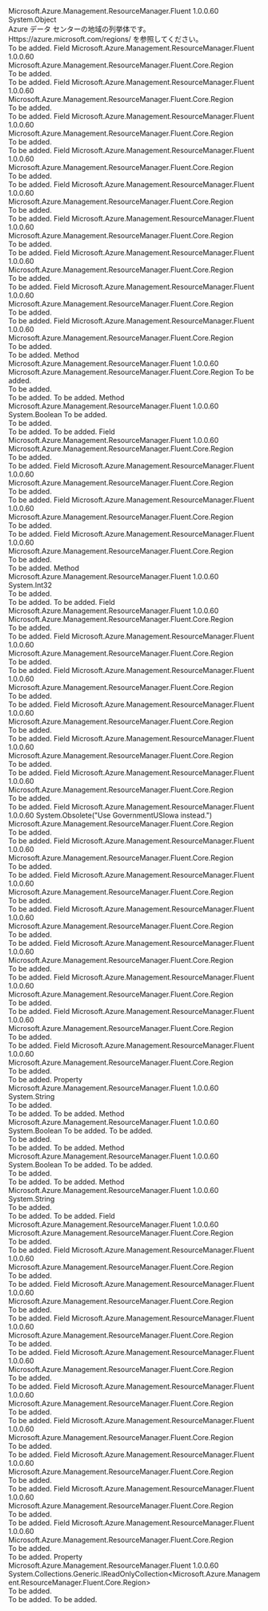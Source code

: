 <Type Name="Region" FullName="Microsoft.Azure.Management.ResourceManager.Fluent.Core.Region">
  <TypeSignature Language="C#" Value="public class Region" />
  <TypeSignature Language="ILAsm" Value=".class public auto ansi beforefieldinit Region extends System.Object" />
  <TypeSignature Language="DocId" Value="T:Microsoft.Azure.Management.ResourceManager.Fluent.Core.Region" />
  <TypeSignature Language="VB.NET" Value="Public Class Region" />
  <TypeSignature Language="F#" Value="type Region = class" />
  <AssemblyInfo>
    <AssemblyName>Microsoft.Azure.Management.ResourceManager.Fluent</AssemblyName>
    <AssemblyVersion>1.0.0.60</AssemblyVersion>
  </AssemblyInfo>
  <Base>
    <BaseTypeName>System.Object</BaseTypeName>
  </Base>
  <Interfaces />
  <Docs>
    <summary>
            Azure データ センターの地域の列挙体です。 Https://azure.microsoft.com/regions/ を参照してください。
            </summary>
    <remarks>To be added.</remarks>
  </Docs>
  <Members>
    <Member MemberName="AsiaEast">
      <MemberSignature Language="C#" Value="public static readonly Microsoft.Azure.Management.ResourceManager.Fluent.Core.Region AsiaEast;" />
      <MemberSignature Language="ILAsm" Value=".field public static initonly class Microsoft.Azure.Management.ResourceManager.Fluent.Core.Region AsiaEast" />
      <MemberSignature Language="DocId" Value="F:Microsoft.Azure.Management.ResourceManager.Fluent.Core.Region.AsiaEast" />
      <MemberSignature Language="VB.NET" Value="Public Shared ReadOnly AsiaEast As Region " />
      <MemberSignature Language="F#" Value=" staticval mutable AsiaEast : Microsoft.Azure.Management.ResourceManager.Fluent.Core.Region" Usage="Microsoft.Azure.Management.ResourceManager.Fluent.Core.Region.AsiaEast" />
      <MemberType>Field</MemberType>
      <AssemblyInfo>
        <AssemblyName>Microsoft.Azure.Management.ResourceManager.Fluent</AssemblyName>
        <AssemblyVersion>1.0.0.60</AssemblyVersion>
      </AssemblyInfo>
      <ReturnValue>
        <ReturnType>Microsoft.Azure.Management.ResourceManager.Fluent.Core.Region</ReturnType>
      </ReturnValue>
      <Docs>
        <summary>To be added.</summary>
        <remarks>To be added.</remarks>
      </Docs>
    </Member>
    <Member MemberName="AsiaSouthEast">
      <MemberSignature Language="C#" Value="public static readonly Microsoft.Azure.Management.ResourceManager.Fluent.Core.Region AsiaSouthEast;" />
      <MemberSignature Language="ILAsm" Value=".field public static initonly class Microsoft.Azure.Management.ResourceManager.Fluent.Core.Region AsiaSouthEast" />
      <MemberSignature Language="DocId" Value="F:Microsoft.Azure.Management.ResourceManager.Fluent.Core.Region.AsiaSouthEast" />
      <MemberSignature Language="VB.NET" Value="Public Shared ReadOnly AsiaSouthEast As Region " />
      <MemberSignature Language="F#" Value=" staticval mutable AsiaSouthEast : Microsoft.Azure.Management.ResourceManager.Fluent.Core.Region" Usage="Microsoft.Azure.Management.ResourceManager.Fluent.Core.Region.AsiaSouthEast" />
      <MemberType>Field</MemberType>
      <AssemblyInfo>
        <AssemblyName>Microsoft.Azure.Management.ResourceManager.Fluent</AssemblyName>
        <AssemblyVersion>1.0.0.60</AssemblyVersion>
      </AssemblyInfo>
      <ReturnValue>
        <ReturnType>Microsoft.Azure.Management.ResourceManager.Fluent.Core.Region</ReturnType>
      </ReturnValue>
      <Docs>
        <summary>To be added.</summary>
        <remarks>To be added.</remarks>
      </Docs>
    </Member>
    <Member MemberName="AustraliaEast">
      <MemberSignature Language="C#" Value="public static readonly Microsoft.Azure.Management.ResourceManager.Fluent.Core.Region AustraliaEast;" />
      <MemberSignature Language="ILAsm" Value=".field public static initonly class Microsoft.Azure.Management.ResourceManager.Fluent.Core.Region AustraliaEast" />
      <MemberSignature Language="DocId" Value="F:Microsoft.Azure.Management.ResourceManager.Fluent.Core.Region.AustraliaEast" />
      <MemberSignature Language="VB.NET" Value="Public Shared ReadOnly AustraliaEast As Region " />
      <MemberSignature Language="F#" Value=" staticval mutable AustraliaEast : Microsoft.Azure.Management.ResourceManager.Fluent.Core.Region" Usage="Microsoft.Azure.Management.ResourceManager.Fluent.Core.Region.AustraliaEast" />
      <MemberType>Field</MemberType>
      <AssemblyInfo>
        <AssemblyName>Microsoft.Azure.Management.ResourceManager.Fluent</AssemblyName>
        <AssemblyVersion>1.0.0.60</AssemblyVersion>
      </AssemblyInfo>
      <ReturnValue>
        <ReturnType>Microsoft.Azure.Management.ResourceManager.Fluent.Core.Region</ReturnType>
      </ReturnValue>
      <Docs>
        <summary>To be added.</summary>
        <remarks>To be added.</remarks>
      </Docs>
    </Member>
    <Member MemberName="AustraliaSouthEast">
      <MemberSignature Language="C#" Value="public static readonly Microsoft.Azure.Management.ResourceManager.Fluent.Core.Region AustraliaSouthEast;" />
      <MemberSignature Language="ILAsm" Value=".field public static initonly class Microsoft.Azure.Management.ResourceManager.Fluent.Core.Region AustraliaSouthEast" />
      <MemberSignature Language="DocId" Value="F:Microsoft.Azure.Management.ResourceManager.Fluent.Core.Region.AustraliaSouthEast" />
      <MemberSignature Language="VB.NET" Value="Public Shared ReadOnly AustraliaSouthEast As Region " />
      <MemberSignature Language="F#" Value=" staticval mutable AustraliaSouthEast : Microsoft.Azure.Management.ResourceManager.Fluent.Core.Region" Usage="Microsoft.Azure.Management.ResourceManager.Fluent.Core.Region.AustraliaSouthEast" />
      <MemberType>Field</MemberType>
      <AssemblyInfo>
        <AssemblyName>Microsoft.Azure.Management.ResourceManager.Fluent</AssemblyName>
        <AssemblyVersion>1.0.0.60</AssemblyVersion>
      </AssemblyInfo>
      <ReturnValue>
        <ReturnType>Microsoft.Azure.Management.ResourceManager.Fluent.Core.Region</ReturnType>
      </ReturnValue>
      <Docs>
        <summary>To be added.</summary>
        <remarks>To be added.</remarks>
      </Docs>
    </Member>
    <Member MemberName="BrazilSouth">
      <MemberSignature Language="C#" Value="public static readonly Microsoft.Azure.Management.ResourceManager.Fluent.Core.Region BrazilSouth;" />
      <MemberSignature Language="ILAsm" Value=".field public static initonly class Microsoft.Azure.Management.ResourceManager.Fluent.Core.Region BrazilSouth" />
      <MemberSignature Language="DocId" Value="F:Microsoft.Azure.Management.ResourceManager.Fluent.Core.Region.BrazilSouth" />
      <MemberSignature Language="VB.NET" Value="Public Shared ReadOnly BrazilSouth As Region " />
      <MemberSignature Language="F#" Value=" staticval mutable BrazilSouth : Microsoft.Azure.Management.ResourceManager.Fluent.Core.Region" Usage="Microsoft.Azure.Management.ResourceManager.Fluent.Core.Region.BrazilSouth" />
      <MemberType>Field</MemberType>
      <AssemblyInfo>
        <AssemblyName>Microsoft.Azure.Management.ResourceManager.Fluent</AssemblyName>
        <AssemblyVersion>1.0.0.60</AssemblyVersion>
      </AssemblyInfo>
      <ReturnValue>
        <ReturnType>Microsoft.Azure.Management.ResourceManager.Fluent.Core.Region</ReturnType>
      </ReturnValue>
      <Docs>
        <summary>To be added.</summary>
        <remarks>To be added.</remarks>
      </Docs>
    </Member>
    <Member MemberName="CanadaCentral">
      <MemberSignature Language="C#" Value="public static readonly Microsoft.Azure.Management.ResourceManager.Fluent.Core.Region CanadaCentral;" />
      <MemberSignature Language="ILAsm" Value=".field public static initonly class Microsoft.Azure.Management.ResourceManager.Fluent.Core.Region CanadaCentral" />
      <MemberSignature Language="DocId" Value="F:Microsoft.Azure.Management.ResourceManager.Fluent.Core.Region.CanadaCentral" />
      <MemberSignature Language="VB.NET" Value="Public Shared ReadOnly CanadaCentral As Region " />
      <MemberSignature Language="F#" Value=" staticval mutable CanadaCentral : Microsoft.Azure.Management.ResourceManager.Fluent.Core.Region" Usage="Microsoft.Azure.Management.ResourceManager.Fluent.Core.Region.CanadaCentral" />
      <MemberType>Field</MemberType>
      <AssemblyInfo>
        <AssemblyName>Microsoft.Azure.Management.ResourceManager.Fluent</AssemblyName>
        <AssemblyVersion>1.0.0.60</AssemblyVersion>
      </AssemblyInfo>
      <ReturnValue>
        <ReturnType>Microsoft.Azure.Management.ResourceManager.Fluent.Core.Region</ReturnType>
      </ReturnValue>
      <Docs>
        <summary>To be added.</summary>
        <remarks>To be added.</remarks>
      </Docs>
    </Member>
    <Member MemberName="CanadaEast">
      <MemberSignature Language="C#" Value="public static readonly Microsoft.Azure.Management.ResourceManager.Fluent.Core.Region CanadaEast;" />
      <MemberSignature Language="ILAsm" Value=".field public static initonly class Microsoft.Azure.Management.ResourceManager.Fluent.Core.Region CanadaEast" />
      <MemberSignature Language="DocId" Value="F:Microsoft.Azure.Management.ResourceManager.Fluent.Core.Region.CanadaEast" />
      <MemberSignature Language="VB.NET" Value="Public Shared ReadOnly CanadaEast As Region " />
      <MemberSignature Language="F#" Value=" staticval mutable CanadaEast : Microsoft.Azure.Management.ResourceManager.Fluent.Core.Region" Usage="Microsoft.Azure.Management.ResourceManager.Fluent.Core.Region.CanadaEast" />
      <MemberType>Field</MemberType>
      <AssemblyInfo>
        <AssemblyName>Microsoft.Azure.Management.ResourceManager.Fluent</AssemblyName>
        <AssemblyVersion>1.0.0.60</AssemblyVersion>
      </AssemblyInfo>
      <ReturnValue>
        <ReturnType>Microsoft.Azure.Management.ResourceManager.Fluent.Core.Region</ReturnType>
      </ReturnValue>
      <Docs>
        <summary>To be added.</summary>
        <remarks>To be added.</remarks>
      </Docs>
    </Member>
    <Member MemberName="ChinaEast">
      <MemberSignature Language="C#" Value="public static readonly Microsoft.Azure.Management.ResourceManager.Fluent.Core.Region ChinaEast;" />
      <MemberSignature Language="ILAsm" Value=".field public static initonly class Microsoft.Azure.Management.ResourceManager.Fluent.Core.Region ChinaEast" />
      <MemberSignature Language="DocId" Value="F:Microsoft.Azure.Management.ResourceManager.Fluent.Core.Region.ChinaEast" />
      <MemberSignature Language="VB.NET" Value="Public Shared ReadOnly ChinaEast As Region " />
      <MemberSignature Language="F#" Value=" staticval mutable ChinaEast : Microsoft.Azure.Management.ResourceManager.Fluent.Core.Region" Usage="Microsoft.Azure.Management.ResourceManager.Fluent.Core.Region.ChinaEast" />
      <MemberType>Field</MemberType>
      <AssemblyInfo>
        <AssemblyName>Microsoft.Azure.Management.ResourceManager.Fluent</AssemblyName>
        <AssemblyVersion>1.0.0.60</AssemblyVersion>
      </AssemblyInfo>
      <ReturnValue>
        <ReturnType>Microsoft.Azure.Management.ResourceManager.Fluent.Core.Region</ReturnType>
      </ReturnValue>
      <Docs>
        <summary>To be added.</summary>
        <remarks>To be added.</remarks>
      </Docs>
    </Member>
    <Member MemberName="ChinaNorth">
      <MemberSignature Language="C#" Value="public static readonly Microsoft.Azure.Management.ResourceManager.Fluent.Core.Region ChinaNorth;" />
      <MemberSignature Language="ILAsm" Value=".field public static initonly class Microsoft.Azure.Management.ResourceManager.Fluent.Core.Region ChinaNorth" />
      <MemberSignature Language="DocId" Value="F:Microsoft.Azure.Management.ResourceManager.Fluent.Core.Region.ChinaNorth" />
      <MemberSignature Language="VB.NET" Value="Public Shared ReadOnly ChinaNorth As Region " />
      <MemberSignature Language="F#" Value=" staticval mutable ChinaNorth : Microsoft.Azure.Management.ResourceManager.Fluent.Core.Region" Usage="Microsoft.Azure.Management.ResourceManager.Fluent.Core.Region.ChinaNorth" />
      <MemberType>Field</MemberType>
      <AssemblyInfo>
        <AssemblyName>Microsoft.Azure.Management.ResourceManager.Fluent</AssemblyName>
        <AssemblyVersion>1.0.0.60</AssemblyVersion>
      </AssemblyInfo>
      <ReturnValue>
        <ReturnType>Microsoft.Azure.Management.ResourceManager.Fluent.Core.Region</ReturnType>
      </ReturnValue>
      <Docs>
        <summary>To be added.</summary>
        <remarks>To be added.</remarks>
      </Docs>
    </Member>
    <Member MemberName="Create">
      <MemberSignature Language="C#" Value="public static Microsoft.Azure.Management.ResourceManager.Fluent.Core.Region Create (string name);" />
      <MemberSignature Language="ILAsm" Value=".method public static hidebysig class Microsoft.Azure.Management.ResourceManager.Fluent.Core.Region Create(string name) cil managed" />
      <MemberSignature Language="DocId" Value="M:Microsoft.Azure.Management.ResourceManager.Fluent.Core.Region.Create(System.String)" />
      <MemberSignature Language="VB.NET" Value="Public Shared Function Create (name As String) As Region" />
      <MemberSignature Language="F#" Value="static member Create : string -&gt; Microsoft.Azure.Management.ResourceManager.Fluent.Core.Region" Usage="Microsoft.Azure.Management.ResourceManager.Fluent.Core.Region.Create name" />
      <MemberType>Method</MemberType>
      <AssemblyInfo>
        <AssemblyName>Microsoft.Azure.Management.ResourceManager.Fluent</AssemblyName>
        <AssemblyVersion>1.0.0.60</AssemblyVersion>
      </AssemblyInfo>
      <ReturnValue>
        <ReturnType>Microsoft.Azure.Management.ResourceManager.Fluent.Core.Region</ReturnType>
      </ReturnValue>
      <Parameters>
        <Parameter Name="name" Type="System.String" />
      </Parameters>
      <Docs>
        <param name="name">To be added.</param>
        <summary>To be added.</summary>
        <returns>To be added.</returns>
        <remarks>To be added.</remarks>
      </Docs>
    </Member>
    <Member MemberName="Equals">
      <MemberSignature Language="C#" Value="public override bool Equals (object obj);" />
      <MemberSignature Language="ILAsm" Value=".method public hidebysig virtual instance bool Equals(object obj) cil managed" />
      <MemberSignature Language="DocId" Value="M:Microsoft.Azure.Management.ResourceManager.Fluent.Core.Region.Equals(System.Object)" />
      <MemberSignature Language="VB.NET" Value="Public Overrides Function Equals (obj As Object) As Boolean" />
      <MemberSignature Language="F#" Value="override this.Equals : obj -&gt; bool" Usage="region.Equals obj" />
      <MemberType>Method</MemberType>
      <AssemblyInfo>
        <AssemblyName>Microsoft.Azure.Management.ResourceManager.Fluent</AssemblyName>
        <AssemblyVersion>1.0.0.60</AssemblyVersion>
      </AssemblyInfo>
      <ReturnValue>
        <ReturnType>System.Boolean</ReturnType>
      </ReturnValue>
      <Parameters>
        <Parameter Name="obj" Type="System.Object" />
      </Parameters>
      <Docs>
        <param name="obj">To be added.</param>
        <summary>To be added.</summary>
        <returns>To be added.</returns>
        <remarks>To be added.</remarks>
      </Docs>
    </Member>
    <Member MemberName="EuropeNorth">
      <MemberSignature Language="C#" Value="public static readonly Microsoft.Azure.Management.ResourceManager.Fluent.Core.Region EuropeNorth;" />
      <MemberSignature Language="ILAsm" Value=".field public static initonly class Microsoft.Azure.Management.ResourceManager.Fluent.Core.Region EuropeNorth" />
      <MemberSignature Language="DocId" Value="F:Microsoft.Azure.Management.ResourceManager.Fluent.Core.Region.EuropeNorth" />
      <MemberSignature Language="VB.NET" Value="Public Shared ReadOnly EuropeNorth As Region " />
      <MemberSignature Language="F#" Value=" staticval mutable EuropeNorth : Microsoft.Azure.Management.ResourceManager.Fluent.Core.Region" Usage="Microsoft.Azure.Management.ResourceManager.Fluent.Core.Region.EuropeNorth" />
      <MemberType>Field</MemberType>
      <AssemblyInfo>
        <AssemblyName>Microsoft.Azure.Management.ResourceManager.Fluent</AssemblyName>
        <AssemblyVersion>1.0.0.60</AssemblyVersion>
      </AssemblyInfo>
      <ReturnValue>
        <ReturnType>Microsoft.Azure.Management.ResourceManager.Fluent.Core.Region</ReturnType>
      </ReturnValue>
      <Docs>
        <summary>To be added.</summary>
        <remarks>To be added.</remarks>
      </Docs>
    </Member>
    <Member MemberName="EuropeWest">
      <MemberSignature Language="C#" Value="public static readonly Microsoft.Azure.Management.ResourceManager.Fluent.Core.Region EuropeWest;" />
      <MemberSignature Language="ILAsm" Value=".field public static initonly class Microsoft.Azure.Management.ResourceManager.Fluent.Core.Region EuropeWest" />
      <MemberSignature Language="DocId" Value="F:Microsoft.Azure.Management.ResourceManager.Fluent.Core.Region.EuropeWest" />
      <MemberSignature Language="VB.NET" Value="Public Shared ReadOnly EuropeWest As Region " />
      <MemberSignature Language="F#" Value=" staticval mutable EuropeWest : Microsoft.Azure.Management.ResourceManager.Fluent.Core.Region" Usage="Microsoft.Azure.Management.ResourceManager.Fluent.Core.Region.EuropeWest" />
      <MemberType>Field</MemberType>
      <AssemblyInfo>
        <AssemblyName>Microsoft.Azure.Management.ResourceManager.Fluent</AssemblyName>
        <AssemblyVersion>1.0.0.60</AssemblyVersion>
      </AssemblyInfo>
      <ReturnValue>
        <ReturnType>Microsoft.Azure.Management.ResourceManager.Fluent.Core.Region</ReturnType>
      </ReturnValue>
      <Docs>
        <summary>To be added.</summary>
        <remarks>To be added.</remarks>
      </Docs>
    </Member>
    <Member MemberName="GermanyCentral">
      <MemberSignature Language="C#" Value="public static readonly Microsoft.Azure.Management.ResourceManager.Fluent.Core.Region GermanyCentral;" />
      <MemberSignature Language="ILAsm" Value=".field public static initonly class Microsoft.Azure.Management.ResourceManager.Fluent.Core.Region GermanyCentral" />
      <MemberSignature Language="DocId" Value="F:Microsoft.Azure.Management.ResourceManager.Fluent.Core.Region.GermanyCentral" />
      <MemberSignature Language="VB.NET" Value="Public Shared ReadOnly GermanyCentral As Region " />
      <MemberSignature Language="F#" Value=" staticval mutable GermanyCentral : Microsoft.Azure.Management.ResourceManager.Fluent.Core.Region" Usage="Microsoft.Azure.Management.ResourceManager.Fluent.Core.Region.GermanyCentral" />
      <MemberType>Field</MemberType>
      <AssemblyInfo>
        <AssemblyName>Microsoft.Azure.Management.ResourceManager.Fluent</AssemblyName>
        <AssemblyVersion>1.0.0.60</AssemblyVersion>
      </AssemblyInfo>
      <ReturnValue>
        <ReturnType>Microsoft.Azure.Management.ResourceManager.Fluent.Core.Region</ReturnType>
      </ReturnValue>
      <Docs>
        <summary>To be added.</summary>
        <remarks>To be added.</remarks>
      </Docs>
    </Member>
    <Member MemberName="GermanyNorthEast">
      <MemberSignature Language="C#" Value="public static readonly Microsoft.Azure.Management.ResourceManager.Fluent.Core.Region GermanyNorthEast;" />
      <MemberSignature Language="ILAsm" Value=".field public static initonly class Microsoft.Azure.Management.ResourceManager.Fluent.Core.Region GermanyNorthEast" />
      <MemberSignature Language="DocId" Value="F:Microsoft.Azure.Management.ResourceManager.Fluent.Core.Region.GermanyNorthEast" />
      <MemberSignature Language="VB.NET" Value="Public Shared ReadOnly GermanyNorthEast As Region " />
      <MemberSignature Language="F#" Value=" staticval mutable GermanyNorthEast : Microsoft.Azure.Management.ResourceManager.Fluent.Core.Region" Usage="Microsoft.Azure.Management.ResourceManager.Fluent.Core.Region.GermanyNorthEast" />
      <MemberType>Field</MemberType>
      <AssemblyInfo>
        <AssemblyName>Microsoft.Azure.Management.ResourceManager.Fluent</AssemblyName>
        <AssemblyVersion>1.0.0.60</AssemblyVersion>
      </AssemblyInfo>
      <ReturnValue>
        <ReturnType>Microsoft.Azure.Management.ResourceManager.Fluent.Core.Region</ReturnType>
      </ReturnValue>
      <Docs>
        <summary>To be added.</summary>
        <remarks>To be added.</remarks>
      </Docs>
    </Member>
    <Member MemberName="GetHashCode">
      <MemberSignature Language="C#" Value="public override int GetHashCode ();" />
      <MemberSignature Language="ILAsm" Value=".method public hidebysig virtual instance int32 GetHashCode() cil managed" />
      <MemberSignature Language="DocId" Value="M:Microsoft.Azure.Management.ResourceManager.Fluent.Core.Region.GetHashCode" />
      <MemberSignature Language="VB.NET" Value="Public Overrides Function GetHashCode () As Integer" />
      <MemberSignature Language="F#" Value="override this.GetHashCode : unit -&gt; int" Usage="region.GetHashCode " />
      <MemberType>Method</MemberType>
      <AssemblyInfo>
        <AssemblyName>Microsoft.Azure.Management.ResourceManager.Fluent</AssemblyName>
        <AssemblyVersion>1.0.0.60</AssemblyVersion>
      </AssemblyInfo>
      <ReturnValue>
        <ReturnType>System.Int32</ReturnType>
      </ReturnValue>
      <Parameters />
      <Docs>
        <summary>To be added.</summary>
        <returns>To be added.</returns>
        <remarks>To be added.</remarks>
      </Docs>
    </Member>
    <Member MemberName="GovernmentUSArizona">
      <MemberSignature Language="C#" Value="public static readonly Microsoft.Azure.Management.ResourceManager.Fluent.Core.Region GovernmentUSArizona;" />
      <MemberSignature Language="ILAsm" Value=".field public static initonly class Microsoft.Azure.Management.ResourceManager.Fluent.Core.Region GovernmentUSArizona" />
      <MemberSignature Language="DocId" Value="F:Microsoft.Azure.Management.ResourceManager.Fluent.Core.Region.GovernmentUSArizona" />
      <MemberSignature Language="VB.NET" Value="Public Shared ReadOnly GovernmentUSArizona As Region " />
      <MemberSignature Language="F#" Value=" staticval mutable GovernmentUSArizona : Microsoft.Azure.Management.ResourceManager.Fluent.Core.Region" Usage="Microsoft.Azure.Management.ResourceManager.Fluent.Core.Region.GovernmentUSArizona" />
      <MemberType>Field</MemberType>
      <AssemblyInfo>
        <AssemblyName>Microsoft.Azure.Management.ResourceManager.Fluent</AssemblyName>
        <AssemblyVersion>1.0.0.60</AssemblyVersion>
      </AssemblyInfo>
      <ReturnValue>
        <ReturnType>Microsoft.Azure.Management.ResourceManager.Fluent.Core.Region</ReturnType>
      </ReturnValue>
      <Docs>
        <summary>To be added.</summary>
        <remarks>To be added.</remarks>
      </Docs>
    </Member>
    <Member MemberName="GovernmentUSDodCentral">
      <MemberSignature Language="C#" Value="public static readonly Microsoft.Azure.Management.ResourceManager.Fluent.Core.Region GovernmentUSDodCentral;" />
      <MemberSignature Language="ILAsm" Value=".field public static initonly class Microsoft.Azure.Management.ResourceManager.Fluent.Core.Region GovernmentUSDodCentral" />
      <MemberSignature Language="DocId" Value="F:Microsoft.Azure.Management.ResourceManager.Fluent.Core.Region.GovernmentUSDodCentral" />
      <MemberSignature Language="VB.NET" Value="Public Shared ReadOnly GovernmentUSDodCentral As Region " />
      <MemberSignature Language="F#" Value=" staticval mutable GovernmentUSDodCentral : Microsoft.Azure.Management.ResourceManager.Fluent.Core.Region" Usage="Microsoft.Azure.Management.ResourceManager.Fluent.Core.Region.GovernmentUSDodCentral" />
      <MemberType>Field</MemberType>
      <AssemblyInfo>
        <AssemblyName>Microsoft.Azure.Management.ResourceManager.Fluent</AssemblyName>
        <AssemblyVersion>1.0.0.60</AssemblyVersion>
      </AssemblyInfo>
      <ReturnValue>
        <ReturnType>Microsoft.Azure.Management.ResourceManager.Fluent.Core.Region</ReturnType>
      </ReturnValue>
      <Docs>
        <summary>To be added.</summary>
        <remarks>To be added.</remarks>
      </Docs>
    </Member>
    <Member MemberName="GovernmentUSDodEast">
      <MemberSignature Language="C#" Value="public static readonly Microsoft.Azure.Management.ResourceManager.Fluent.Core.Region GovernmentUSDodEast;" />
      <MemberSignature Language="ILAsm" Value=".field public static initonly class Microsoft.Azure.Management.ResourceManager.Fluent.Core.Region GovernmentUSDodEast" />
      <MemberSignature Language="DocId" Value="F:Microsoft.Azure.Management.ResourceManager.Fluent.Core.Region.GovernmentUSDodEast" />
      <MemberSignature Language="VB.NET" Value="Public Shared ReadOnly GovernmentUSDodEast As Region " />
      <MemberSignature Language="F#" Value=" staticval mutable GovernmentUSDodEast : Microsoft.Azure.Management.ResourceManager.Fluent.Core.Region" Usage="Microsoft.Azure.Management.ResourceManager.Fluent.Core.Region.GovernmentUSDodEast" />
      <MemberType>Field</MemberType>
      <AssemblyInfo>
        <AssemblyName>Microsoft.Azure.Management.ResourceManager.Fluent</AssemblyName>
        <AssemblyVersion>1.0.0.60</AssemblyVersion>
      </AssemblyInfo>
      <ReturnValue>
        <ReturnType>Microsoft.Azure.Management.ResourceManager.Fluent.Core.Region</ReturnType>
      </ReturnValue>
      <Docs>
        <summary>To be added.</summary>
        <remarks>To be added.</remarks>
      </Docs>
    </Member>
    <Member MemberName="GovernmentUSIowa">
      <MemberSignature Language="C#" Value="public static readonly Microsoft.Azure.Management.ResourceManager.Fluent.Core.Region GovernmentUSIowa;" />
      <MemberSignature Language="ILAsm" Value=".field public static initonly class Microsoft.Azure.Management.ResourceManager.Fluent.Core.Region GovernmentUSIowa" />
      <MemberSignature Language="DocId" Value="F:Microsoft.Azure.Management.ResourceManager.Fluent.Core.Region.GovernmentUSIowa" />
      <MemberSignature Language="VB.NET" Value="Public Shared ReadOnly GovernmentUSIowa As Region " />
      <MemberSignature Language="F#" Value=" staticval mutable GovernmentUSIowa : Microsoft.Azure.Management.ResourceManager.Fluent.Core.Region" Usage="Microsoft.Azure.Management.ResourceManager.Fluent.Core.Region.GovernmentUSIowa" />
      <MemberType>Field</MemberType>
      <AssemblyInfo>
        <AssemblyName>Microsoft.Azure.Management.ResourceManager.Fluent</AssemblyName>
        <AssemblyVersion>1.0.0.60</AssemblyVersion>
      </AssemblyInfo>
      <ReturnValue>
        <ReturnType>Microsoft.Azure.Management.ResourceManager.Fluent.Core.Region</ReturnType>
      </ReturnValue>
      <Docs>
        <summary>To be added.</summary>
        <remarks>To be added.</remarks>
      </Docs>
    </Member>
    <Member MemberName="GovernmentUSTexas">
      <MemberSignature Language="C#" Value="public static readonly Microsoft.Azure.Management.ResourceManager.Fluent.Core.Region GovernmentUSTexas;" />
      <MemberSignature Language="ILAsm" Value=".field public static initonly class Microsoft.Azure.Management.ResourceManager.Fluent.Core.Region GovernmentUSTexas" />
      <MemberSignature Language="DocId" Value="F:Microsoft.Azure.Management.ResourceManager.Fluent.Core.Region.GovernmentUSTexas" />
      <MemberSignature Language="VB.NET" Value="Public Shared ReadOnly GovernmentUSTexas As Region " />
      <MemberSignature Language="F#" Value=" staticval mutable GovernmentUSTexas : Microsoft.Azure.Management.ResourceManager.Fluent.Core.Region" Usage="Microsoft.Azure.Management.ResourceManager.Fluent.Core.Region.GovernmentUSTexas" />
      <MemberType>Field</MemberType>
      <AssemblyInfo>
        <AssemblyName>Microsoft.Azure.Management.ResourceManager.Fluent</AssemblyName>
        <AssemblyVersion>1.0.0.60</AssemblyVersion>
      </AssemblyInfo>
      <ReturnValue>
        <ReturnType>Microsoft.Azure.Management.ResourceManager.Fluent.Core.Region</ReturnType>
      </ReturnValue>
      <Docs>
        <summary>To be added.</summary>
        <remarks>To be added.</remarks>
      </Docs>
    </Member>
    <Member MemberName="GovernmentUSVirginia">
      <MemberSignature Language="C#" Value="public static readonly Microsoft.Azure.Management.ResourceManager.Fluent.Core.Region GovernmentUSVirginia;" />
      <MemberSignature Language="ILAsm" Value=".field public static initonly class Microsoft.Azure.Management.ResourceManager.Fluent.Core.Region GovernmentUSVirginia" />
      <MemberSignature Language="DocId" Value="F:Microsoft.Azure.Management.ResourceManager.Fluent.Core.Region.GovernmentUSVirginia" />
      <MemberSignature Language="VB.NET" Value="Public Shared ReadOnly GovernmentUSVirginia As Region " />
      <MemberSignature Language="F#" Value=" staticval mutable GovernmentUSVirginia : Microsoft.Azure.Management.ResourceManager.Fluent.Core.Region" Usage="Microsoft.Azure.Management.ResourceManager.Fluent.Core.Region.GovernmentUSVirginia" />
      <MemberType>Field</MemberType>
      <AssemblyInfo>
        <AssemblyName>Microsoft.Azure.Management.ResourceManager.Fluent</AssemblyName>
        <AssemblyVersion>1.0.0.60</AssemblyVersion>
      </AssemblyInfo>
      <ReturnValue>
        <ReturnType>Microsoft.Azure.Management.ResourceManager.Fluent.Core.Region</ReturnType>
      </ReturnValue>
      <Docs>
        <summary>To be added.</summary>
        <remarks>To be added.</remarks>
      </Docs>
    </Member>
    <Member MemberName="GovernmnetUSIowa">
      <MemberSignature Language="C#" Value="public static readonly Microsoft.Azure.Management.ResourceManager.Fluent.Core.Region GovernmnetUSIowa;" />
      <MemberSignature Language="ILAsm" Value=".field public static initonly class Microsoft.Azure.Management.ResourceManager.Fluent.Core.Region GovernmnetUSIowa" />
      <MemberSignature Language="DocId" Value="F:Microsoft.Azure.Management.ResourceManager.Fluent.Core.Region.GovernmnetUSIowa" />
      <MemberSignature Language="VB.NET" Value="Public Shared ReadOnly GovernmnetUSIowa As Region " />
      <MemberSignature Language="F#" Value=" staticval mutable GovernmnetUSIowa : Microsoft.Azure.Management.ResourceManager.Fluent.Core.Region" Usage="Microsoft.Azure.Management.ResourceManager.Fluent.Core.Region.GovernmnetUSIowa" />
      <MemberType>Field</MemberType>
      <AssemblyInfo>
        <AssemblyName>Microsoft.Azure.Management.ResourceManager.Fluent</AssemblyName>
        <AssemblyVersion>1.0.0.60</AssemblyVersion>
      </AssemblyInfo>
      <Attributes>
        <Attribute>
          <AttributeName>System.Obsolete("Use GovernmentUSIowa instead.")</AttributeName>
        </Attribute>
      </Attributes>
      <ReturnValue>
        <ReturnType>Microsoft.Azure.Management.ResourceManager.Fluent.Core.Region</ReturnType>
      </ReturnValue>
      <Docs>
        <summary>To be added.</summary>
        <remarks>To be added.</remarks>
      </Docs>
    </Member>
    <Member MemberName="IndiaCentral">
      <MemberSignature Language="C#" Value="public static readonly Microsoft.Azure.Management.ResourceManager.Fluent.Core.Region IndiaCentral;" />
      <MemberSignature Language="ILAsm" Value=".field public static initonly class Microsoft.Azure.Management.ResourceManager.Fluent.Core.Region IndiaCentral" />
      <MemberSignature Language="DocId" Value="F:Microsoft.Azure.Management.ResourceManager.Fluent.Core.Region.IndiaCentral" />
      <MemberSignature Language="VB.NET" Value="Public Shared ReadOnly IndiaCentral As Region " />
      <MemberSignature Language="F#" Value=" staticval mutable IndiaCentral : Microsoft.Azure.Management.ResourceManager.Fluent.Core.Region" Usage="Microsoft.Azure.Management.ResourceManager.Fluent.Core.Region.IndiaCentral" />
      <MemberType>Field</MemberType>
      <AssemblyInfo>
        <AssemblyName>Microsoft.Azure.Management.ResourceManager.Fluent</AssemblyName>
        <AssemblyVersion>1.0.0.60</AssemblyVersion>
      </AssemblyInfo>
      <ReturnValue>
        <ReturnType>Microsoft.Azure.Management.ResourceManager.Fluent.Core.Region</ReturnType>
      </ReturnValue>
      <Docs>
        <summary>To be added.</summary>
        <remarks>To be added.</remarks>
      </Docs>
    </Member>
    <Member MemberName="IndiaSouth">
      <MemberSignature Language="C#" Value="public static readonly Microsoft.Azure.Management.ResourceManager.Fluent.Core.Region IndiaSouth;" />
      <MemberSignature Language="ILAsm" Value=".field public static initonly class Microsoft.Azure.Management.ResourceManager.Fluent.Core.Region IndiaSouth" />
      <MemberSignature Language="DocId" Value="F:Microsoft.Azure.Management.ResourceManager.Fluent.Core.Region.IndiaSouth" />
      <MemberSignature Language="VB.NET" Value="Public Shared ReadOnly IndiaSouth As Region " />
      <MemberSignature Language="F#" Value=" staticval mutable IndiaSouth : Microsoft.Azure.Management.ResourceManager.Fluent.Core.Region" Usage="Microsoft.Azure.Management.ResourceManager.Fluent.Core.Region.IndiaSouth" />
      <MemberType>Field</MemberType>
      <AssemblyInfo>
        <AssemblyName>Microsoft.Azure.Management.ResourceManager.Fluent</AssemblyName>
        <AssemblyVersion>1.0.0.60</AssemblyVersion>
      </AssemblyInfo>
      <ReturnValue>
        <ReturnType>Microsoft.Azure.Management.ResourceManager.Fluent.Core.Region</ReturnType>
      </ReturnValue>
      <Docs>
        <summary>To be added.</summary>
        <remarks>To be added.</remarks>
      </Docs>
    </Member>
    <Member MemberName="IndiaWest">
      <MemberSignature Language="C#" Value="public static readonly Microsoft.Azure.Management.ResourceManager.Fluent.Core.Region IndiaWest;" />
      <MemberSignature Language="ILAsm" Value=".field public static initonly class Microsoft.Azure.Management.ResourceManager.Fluent.Core.Region IndiaWest" />
      <MemberSignature Language="DocId" Value="F:Microsoft.Azure.Management.ResourceManager.Fluent.Core.Region.IndiaWest" />
      <MemberSignature Language="VB.NET" Value="Public Shared ReadOnly IndiaWest As Region " />
      <MemberSignature Language="F#" Value=" staticval mutable IndiaWest : Microsoft.Azure.Management.ResourceManager.Fluent.Core.Region" Usage="Microsoft.Azure.Management.ResourceManager.Fluent.Core.Region.IndiaWest" />
      <MemberType>Field</MemberType>
      <AssemblyInfo>
        <AssemblyName>Microsoft.Azure.Management.ResourceManager.Fluent</AssemblyName>
        <AssemblyVersion>1.0.0.60</AssemblyVersion>
      </AssemblyInfo>
      <ReturnValue>
        <ReturnType>Microsoft.Azure.Management.ResourceManager.Fluent.Core.Region</ReturnType>
      </ReturnValue>
      <Docs>
        <summary>To be added.</summary>
        <remarks>To be added.</remarks>
      </Docs>
    </Member>
    <Member MemberName="JapanEast">
      <MemberSignature Language="C#" Value="public static readonly Microsoft.Azure.Management.ResourceManager.Fluent.Core.Region JapanEast;" />
      <MemberSignature Language="ILAsm" Value=".field public static initonly class Microsoft.Azure.Management.ResourceManager.Fluent.Core.Region JapanEast" />
      <MemberSignature Language="DocId" Value="F:Microsoft.Azure.Management.ResourceManager.Fluent.Core.Region.JapanEast" />
      <MemberSignature Language="VB.NET" Value="Public Shared ReadOnly JapanEast As Region " />
      <MemberSignature Language="F#" Value=" staticval mutable JapanEast : Microsoft.Azure.Management.ResourceManager.Fluent.Core.Region" Usage="Microsoft.Azure.Management.ResourceManager.Fluent.Core.Region.JapanEast" />
      <MemberType>Field</MemberType>
      <AssemblyInfo>
        <AssemblyName>Microsoft.Azure.Management.ResourceManager.Fluent</AssemblyName>
        <AssemblyVersion>1.0.0.60</AssemblyVersion>
      </AssemblyInfo>
      <ReturnValue>
        <ReturnType>Microsoft.Azure.Management.ResourceManager.Fluent.Core.Region</ReturnType>
      </ReturnValue>
      <Docs>
        <summary>To be added.</summary>
        <remarks>To be added.</remarks>
      </Docs>
    </Member>
    <Member MemberName="JapanWest">
      <MemberSignature Language="C#" Value="public static readonly Microsoft.Azure.Management.ResourceManager.Fluent.Core.Region JapanWest;" />
      <MemberSignature Language="ILAsm" Value=".field public static initonly class Microsoft.Azure.Management.ResourceManager.Fluent.Core.Region JapanWest" />
      <MemberSignature Language="DocId" Value="F:Microsoft.Azure.Management.ResourceManager.Fluent.Core.Region.JapanWest" />
      <MemberSignature Language="VB.NET" Value="Public Shared ReadOnly JapanWest As Region " />
      <MemberSignature Language="F#" Value=" staticval mutable JapanWest : Microsoft.Azure.Management.ResourceManager.Fluent.Core.Region" Usage="Microsoft.Azure.Management.ResourceManager.Fluent.Core.Region.JapanWest" />
      <MemberType>Field</MemberType>
      <AssemblyInfo>
        <AssemblyName>Microsoft.Azure.Management.ResourceManager.Fluent</AssemblyName>
        <AssemblyVersion>1.0.0.60</AssemblyVersion>
      </AssemblyInfo>
      <ReturnValue>
        <ReturnType>Microsoft.Azure.Management.ResourceManager.Fluent.Core.Region</ReturnType>
      </ReturnValue>
      <Docs>
        <summary>To be added.</summary>
        <remarks>To be added.</remarks>
      </Docs>
    </Member>
    <Member MemberName="KoreaCentral">
      <MemberSignature Language="C#" Value="public static readonly Microsoft.Azure.Management.ResourceManager.Fluent.Core.Region KoreaCentral;" />
      <MemberSignature Language="ILAsm" Value=".field public static initonly class Microsoft.Azure.Management.ResourceManager.Fluent.Core.Region KoreaCentral" />
      <MemberSignature Language="DocId" Value="F:Microsoft.Azure.Management.ResourceManager.Fluent.Core.Region.KoreaCentral" />
      <MemberSignature Language="VB.NET" Value="Public Shared ReadOnly KoreaCentral As Region " />
      <MemberSignature Language="F#" Value=" staticval mutable KoreaCentral : Microsoft.Azure.Management.ResourceManager.Fluent.Core.Region" Usage="Microsoft.Azure.Management.ResourceManager.Fluent.Core.Region.KoreaCentral" />
      <MemberType>Field</MemberType>
      <AssemblyInfo>
        <AssemblyName>Microsoft.Azure.Management.ResourceManager.Fluent</AssemblyName>
        <AssemblyVersion>1.0.0.60</AssemblyVersion>
      </AssemblyInfo>
      <ReturnValue>
        <ReturnType>Microsoft.Azure.Management.ResourceManager.Fluent.Core.Region</ReturnType>
      </ReturnValue>
      <Docs>
        <summary>To be added.</summary>
        <remarks>To be added.</remarks>
      </Docs>
    </Member>
    <Member MemberName="KoreaSouth">
      <MemberSignature Language="C#" Value="public static readonly Microsoft.Azure.Management.ResourceManager.Fluent.Core.Region KoreaSouth;" />
      <MemberSignature Language="ILAsm" Value=".field public static initonly class Microsoft.Azure.Management.ResourceManager.Fluent.Core.Region KoreaSouth" />
      <MemberSignature Language="DocId" Value="F:Microsoft.Azure.Management.ResourceManager.Fluent.Core.Region.KoreaSouth" />
      <MemberSignature Language="VB.NET" Value="Public Shared ReadOnly KoreaSouth As Region " />
      <MemberSignature Language="F#" Value=" staticval mutable KoreaSouth : Microsoft.Azure.Management.ResourceManager.Fluent.Core.Region" Usage="Microsoft.Azure.Management.ResourceManager.Fluent.Core.Region.KoreaSouth" />
      <MemberType>Field</MemberType>
      <AssemblyInfo>
        <AssemblyName>Microsoft.Azure.Management.ResourceManager.Fluent</AssemblyName>
        <AssemblyVersion>1.0.0.60</AssemblyVersion>
      </AssemblyInfo>
      <ReturnValue>
        <ReturnType>Microsoft.Azure.Management.ResourceManager.Fluent.Core.Region</ReturnType>
      </ReturnValue>
      <Docs>
        <summary>To be added.</summary>
        <remarks>To be added.</remarks>
      </Docs>
    </Member>
    <Member MemberName="Name">
      <MemberSignature Language="C#" Value="public string Name { get; }" />
      <MemberSignature Language="ILAsm" Value=".property instance string Name" />
      <MemberSignature Language="DocId" Value="P:Microsoft.Azure.Management.ResourceManager.Fluent.Core.Region.Name" />
      <MemberSignature Language="VB.NET" Value="Public ReadOnly Property Name As String" />
      <MemberSignature Language="F#" Value="member this.Name : string" Usage="Microsoft.Azure.Management.ResourceManager.Fluent.Core.Region.Name" />
      <MemberType>Property</MemberType>
      <AssemblyInfo>
        <AssemblyName>Microsoft.Azure.Management.ResourceManager.Fluent</AssemblyName>
        <AssemblyVersion>1.0.0.60</AssemblyVersion>
      </AssemblyInfo>
      <ReturnValue>
        <ReturnType>System.String</ReturnType>
      </ReturnValue>
      <Docs>
        <summary>To be added.</summary>
        <value>To be added.</value>
        <remarks>To be added.</remarks>
      </Docs>
    </Member>
    <Member MemberName="op_Equality">
      <MemberSignature Language="C#" Value="public static bool operator == (Microsoft.Azure.Management.ResourceManager.Fluent.Core.Region lhs, Microsoft.Azure.Management.ResourceManager.Fluent.Core.Region rhs);" />
      <MemberSignature Language="ILAsm" Value=".method public static hidebysig specialname bool op_Equality(class Microsoft.Azure.Management.ResourceManager.Fluent.Core.Region lhs, class Microsoft.Azure.Management.ResourceManager.Fluent.Core.Region rhs) cil managed" />
      <MemberSignature Language="DocId" Value="M:Microsoft.Azure.Management.ResourceManager.Fluent.Core.Region.op_Equality(Microsoft.Azure.Management.ResourceManager.Fluent.Core.Region,Microsoft.Azure.Management.ResourceManager.Fluent.Core.Region)" />
      <MemberSignature Language="VB.NET" Value="Public Shared Operator == (lhs As Region, rhs As Region) As Boolean" />
      <MemberSignature Language="F#" Value="static member ( = ) : Microsoft.Azure.Management.ResourceManager.Fluent.Core.Region * Microsoft.Azure.Management.ResourceManager.Fluent.Core.Region -&gt; bool" Usage="lhs = rhs" />
      <MemberType>Method</MemberType>
      <AssemblyInfo>
        <AssemblyName>Microsoft.Azure.Management.ResourceManager.Fluent</AssemblyName>
        <AssemblyVersion>1.0.0.60</AssemblyVersion>
      </AssemblyInfo>
      <ReturnValue>
        <ReturnType>System.Boolean</ReturnType>
      </ReturnValue>
      <Parameters>
        <Parameter Name="lhs" Type="Microsoft.Azure.Management.ResourceManager.Fluent.Core.Region" />
        <Parameter Name="rhs" Type="Microsoft.Azure.Management.ResourceManager.Fluent.Core.Region" />
      </Parameters>
      <Docs>
        <param name="lhs">To be added.</param>
        <param name="rhs">To be added.</param>
        <summary>To be added.</summary>
        <returns>To be added.</returns>
        <remarks>To be added.</remarks>
      </Docs>
    </Member>
    <Member MemberName="op_Inequality">
      <MemberSignature Language="C#" Value="public static bool operator != (Microsoft.Azure.Management.ResourceManager.Fluent.Core.Region lhs, Microsoft.Azure.Management.ResourceManager.Fluent.Core.Region rhs);" />
      <MemberSignature Language="ILAsm" Value=".method public static hidebysig specialname bool op_Inequality(class Microsoft.Azure.Management.ResourceManager.Fluent.Core.Region lhs, class Microsoft.Azure.Management.ResourceManager.Fluent.Core.Region rhs) cil managed" />
      <MemberSignature Language="DocId" Value="M:Microsoft.Azure.Management.ResourceManager.Fluent.Core.Region.op_Inequality(Microsoft.Azure.Management.ResourceManager.Fluent.Core.Region,Microsoft.Azure.Management.ResourceManager.Fluent.Core.Region)" />
      <MemberSignature Language="VB.NET" Value="Public Shared Operator != (lhs As Region, rhs As Region) As Boolean" />
      <MemberSignature Language="F#" Value="static member op_Inequality : Microsoft.Azure.Management.ResourceManager.Fluent.Core.Region * Microsoft.Azure.Management.ResourceManager.Fluent.Core.Region -&gt; bool" Usage="Microsoft.Azure.Management.ResourceManager.Fluent.Core.Region.op_Inequality (lhs, rhs)" />
      <MemberType>Method</MemberType>
      <AssemblyInfo>
        <AssemblyName>Microsoft.Azure.Management.ResourceManager.Fluent</AssemblyName>
        <AssemblyVersion>1.0.0.60</AssemblyVersion>
      </AssemblyInfo>
      <ReturnValue>
        <ReturnType>System.Boolean</ReturnType>
      </ReturnValue>
      <Parameters>
        <Parameter Name="lhs" Type="Microsoft.Azure.Management.ResourceManager.Fluent.Core.Region" />
        <Parameter Name="rhs" Type="Microsoft.Azure.Management.ResourceManager.Fluent.Core.Region" />
      </Parameters>
      <Docs>
        <param name="lhs">To be added.</param>
        <param name="rhs">To be added.</param>
        <summary>To be added.</summary>
        <returns>To be added.</returns>
        <remarks>To be added.</remarks>
      </Docs>
    </Member>
    <Member MemberName="ToString">
      <MemberSignature Language="C#" Value="public override string ToString ();" />
      <MemberSignature Language="ILAsm" Value=".method public hidebysig virtual instance string ToString() cil managed" />
      <MemberSignature Language="DocId" Value="M:Microsoft.Azure.Management.ResourceManager.Fluent.Core.Region.ToString" />
      <MemberSignature Language="VB.NET" Value="Public Overrides Function ToString () As String" />
      <MemberSignature Language="F#" Value="override this.ToString : unit -&gt; string" Usage="region.ToString " />
      <MemberType>Method</MemberType>
      <AssemblyInfo>
        <AssemblyName>Microsoft.Azure.Management.ResourceManager.Fluent</AssemblyName>
        <AssemblyVersion>1.0.0.60</AssemblyVersion>
      </AssemblyInfo>
      <ReturnValue>
        <ReturnType>System.String</ReturnType>
      </ReturnValue>
      <Parameters />
      <Docs>
        <summary>To be added.</summary>
        <returns>To be added.</returns>
        <remarks>To be added.</remarks>
      </Docs>
    </Member>
    <Member MemberName="UKSouth">
      <MemberSignature Language="C#" Value="public static readonly Microsoft.Azure.Management.ResourceManager.Fluent.Core.Region UKSouth;" />
      <MemberSignature Language="ILAsm" Value=".field public static initonly class Microsoft.Azure.Management.ResourceManager.Fluent.Core.Region UKSouth" />
      <MemberSignature Language="DocId" Value="F:Microsoft.Azure.Management.ResourceManager.Fluent.Core.Region.UKSouth" />
      <MemberSignature Language="VB.NET" Value="Public Shared ReadOnly UKSouth As Region " />
      <MemberSignature Language="F#" Value=" staticval mutable UKSouth : Microsoft.Azure.Management.ResourceManager.Fluent.Core.Region" Usage="Microsoft.Azure.Management.ResourceManager.Fluent.Core.Region.UKSouth" />
      <MemberType>Field</MemberType>
      <AssemblyInfo>
        <AssemblyName>Microsoft.Azure.Management.ResourceManager.Fluent</AssemblyName>
        <AssemblyVersion>1.0.0.60</AssemblyVersion>
      </AssemblyInfo>
      <ReturnValue>
        <ReturnType>Microsoft.Azure.Management.ResourceManager.Fluent.Core.Region</ReturnType>
      </ReturnValue>
      <Docs>
        <summary>To be added.</summary>
        <remarks>To be added.</remarks>
      </Docs>
    </Member>
    <Member MemberName="UKWest">
      <MemberSignature Language="C#" Value="public static readonly Microsoft.Azure.Management.ResourceManager.Fluent.Core.Region UKWest;" />
      <MemberSignature Language="ILAsm" Value=".field public static initonly class Microsoft.Azure.Management.ResourceManager.Fluent.Core.Region UKWest" />
      <MemberSignature Language="DocId" Value="F:Microsoft.Azure.Management.ResourceManager.Fluent.Core.Region.UKWest" />
      <MemberSignature Language="VB.NET" Value="Public Shared ReadOnly UKWest As Region " />
      <MemberSignature Language="F#" Value=" staticval mutable UKWest : Microsoft.Azure.Management.ResourceManager.Fluent.Core.Region" Usage="Microsoft.Azure.Management.ResourceManager.Fluent.Core.Region.UKWest" />
      <MemberType>Field</MemberType>
      <AssemblyInfo>
        <AssemblyName>Microsoft.Azure.Management.ResourceManager.Fluent</AssemblyName>
        <AssemblyVersion>1.0.0.60</AssemblyVersion>
      </AssemblyInfo>
      <ReturnValue>
        <ReturnType>Microsoft.Azure.Management.ResourceManager.Fluent.Core.Region</ReturnType>
      </ReturnValue>
      <Docs>
        <summary>To be added.</summary>
        <remarks>To be added.</remarks>
      </Docs>
    </Member>
    <Member MemberName="USCentral">
      <MemberSignature Language="C#" Value="public static readonly Microsoft.Azure.Management.ResourceManager.Fluent.Core.Region USCentral;" />
      <MemberSignature Language="ILAsm" Value=".field public static initonly class Microsoft.Azure.Management.ResourceManager.Fluent.Core.Region USCentral" />
      <MemberSignature Language="DocId" Value="F:Microsoft.Azure.Management.ResourceManager.Fluent.Core.Region.USCentral" />
      <MemberSignature Language="VB.NET" Value="Public Shared ReadOnly USCentral As Region " />
      <MemberSignature Language="F#" Value=" staticval mutable USCentral : Microsoft.Azure.Management.ResourceManager.Fluent.Core.Region" Usage="Microsoft.Azure.Management.ResourceManager.Fluent.Core.Region.USCentral" />
      <MemberType>Field</MemberType>
      <AssemblyInfo>
        <AssemblyName>Microsoft.Azure.Management.ResourceManager.Fluent</AssemblyName>
        <AssemblyVersion>1.0.0.60</AssemblyVersion>
      </AssemblyInfo>
      <ReturnValue>
        <ReturnType>Microsoft.Azure.Management.ResourceManager.Fluent.Core.Region</ReturnType>
      </ReturnValue>
      <Docs>
        <summary>To be added.</summary>
        <remarks>To be added.</remarks>
      </Docs>
    </Member>
    <Member MemberName="USEast">
      <MemberSignature Language="C#" Value="public static readonly Microsoft.Azure.Management.ResourceManager.Fluent.Core.Region USEast;" />
      <MemberSignature Language="ILAsm" Value=".field public static initonly class Microsoft.Azure.Management.ResourceManager.Fluent.Core.Region USEast" />
      <MemberSignature Language="DocId" Value="F:Microsoft.Azure.Management.ResourceManager.Fluent.Core.Region.USEast" />
      <MemberSignature Language="VB.NET" Value="Public Shared ReadOnly USEast As Region " />
      <MemberSignature Language="F#" Value=" staticval mutable USEast : Microsoft.Azure.Management.ResourceManager.Fluent.Core.Region" Usage="Microsoft.Azure.Management.ResourceManager.Fluent.Core.Region.USEast" />
      <MemberType>Field</MemberType>
      <AssemblyInfo>
        <AssemblyName>Microsoft.Azure.Management.ResourceManager.Fluent</AssemblyName>
        <AssemblyVersion>1.0.0.60</AssemblyVersion>
      </AssemblyInfo>
      <ReturnValue>
        <ReturnType>Microsoft.Azure.Management.ResourceManager.Fluent.Core.Region</ReturnType>
      </ReturnValue>
      <Docs>
        <summary>To be added.</summary>
        <remarks>To be added.</remarks>
      </Docs>
    </Member>
    <Member MemberName="USEast2">
      <MemberSignature Language="C#" Value="public static readonly Microsoft.Azure.Management.ResourceManager.Fluent.Core.Region USEast2;" />
      <MemberSignature Language="ILAsm" Value=".field public static initonly class Microsoft.Azure.Management.ResourceManager.Fluent.Core.Region USEast2" />
      <MemberSignature Language="DocId" Value="F:Microsoft.Azure.Management.ResourceManager.Fluent.Core.Region.USEast2" />
      <MemberSignature Language="VB.NET" Value="Public Shared ReadOnly USEast2 As Region " />
      <MemberSignature Language="F#" Value=" staticval mutable USEast2 : Microsoft.Azure.Management.ResourceManager.Fluent.Core.Region" Usage="Microsoft.Azure.Management.ResourceManager.Fluent.Core.Region.USEast2" />
      <MemberType>Field</MemberType>
      <AssemblyInfo>
        <AssemblyName>Microsoft.Azure.Management.ResourceManager.Fluent</AssemblyName>
        <AssemblyVersion>1.0.0.60</AssemblyVersion>
      </AssemblyInfo>
      <ReturnValue>
        <ReturnType>Microsoft.Azure.Management.ResourceManager.Fluent.Core.Region</ReturnType>
      </ReturnValue>
      <Docs>
        <summary>To be added.</summary>
        <remarks>To be added.</remarks>
      </Docs>
    </Member>
    <Member MemberName="USNorthCentral">
      <MemberSignature Language="C#" Value="public static readonly Microsoft.Azure.Management.ResourceManager.Fluent.Core.Region USNorthCentral;" />
      <MemberSignature Language="ILAsm" Value=".field public static initonly class Microsoft.Azure.Management.ResourceManager.Fluent.Core.Region USNorthCentral" />
      <MemberSignature Language="DocId" Value="F:Microsoft.Azure.Management.ResourceManager.Fluent.Core.Region.USNorthCentral" />
      <MemberSignature Language="VB.NET" Value="Public Shared ReadOnly USNorthCentral As Region " />
      <MemberSignature Language="F#" Value=" staticval mutable USNorthCentral : Microsoft.Azure.Management.ResourceManager.Fluent.Core.Region" Usage="Microsoft.Azure.Management.ResourceManager.Fluent.Core.Region.USNorthCentral" />
      <MemberType>Field</MemberType>
      <AssemblyInfo>
        <AssemblyName>Microsoft.Azure.Management.ResourceManager.Fluent</AssemblyName>
        <AssemblyVersion>1.0.0.60</AssemblyVersion>
      </AssemblyInfo>
      <ReturnValue>
        <ReturnType>Microsoft.Azure.Management.ResourceManager.Fluent.Core.Region</ReturnType>
      </ReturnValue>
      <Docs>
        <summary>To be added.</summary>
        <remarks>To be added.</remarks>
      </Docs>
    </Member>
    <Member MemberName="USSouthCentral">
      <MemberSignature Language="C#" Value="public static readonly Microsoft.Azure.Management.ResourceManager.Fluent.Core.Region USSouthCentral;" />
      <MemberSignature Language="ILAsm" Value=".field public static initonly class Microsoft.Azure.Management.ResourceManager.Fluent.Core.Region USSouthCentral" />
      <MemberSignature Language="DocId" Value="F:Microsoft.Azure.Management.ResourceManager.Fluent.Core.Region.USSouthCentral" />
      <MemberSignature Language="VB.NET" Value="Public Shared ReadOnly USSouthCentral As Region " />
      <MemberSignature Language="F#" Value=" staticval mutable USSouthCentral : Microsoft.Azure.Management.ResourceManager.Fluent.Core.Region" Usage="Microsoft.Azure.Management.ResourceManager.Fluent.Core.Region.USSouthCentral" />
      <MemberType>Field</MemberType>
      <AssemblyInfo>
        <AssemblyName>Microsoft.Azure.Management.ResourceManager.Fluent</AssemblyName>
        <AssemblyVersion>1.0.0.60</AssemblyVersion>
      </AssemblyInfo>
      <ReturnValue>
        <ReturnType>Microsoft.Azure.Management.ResourceManager.Fluent.Core.Region</ReturnType>
      </ReturnValue>
      <Docs>
        <summary>To be added.</summary>
        <remarks>To be added.</remarks>
      </Docs>
    </Member>
    <Member MemberName="USWest">
      <MemberSignature Language="C#" Value="public static readonly Microsoft.Azure.Management.ResourceManager.Fluent.Core.Region USWest;" />
      <MemberSignature Language="ILAsm" Value=".field public static initonly class Microsoft.Azure.Management.ResourceManager.Fluent.Core.Region USWest" />
      <MemberSignature Language="DocId" Value="F:Microsoft.Azure.Management.ResourceManager.Fluent.Core.Region.USWest" />
      <MemberSignature Language="VB.NET" Value="Public Shared ReadOnly USWest As Region " />
      <MemberSignature Language="F#" Value=" staticval mutable USWest : Microsoft.Azure.Management.ResourceManager.Fluent.Core.Region" Usage="Microsoft.Azure.Management.ResourceManager.Fluent.Core.Region.USWest" />
      <MemberType>Field</MemberType>
      <AssemblyInfo>
        <AssemblyName>Microsoft.Azure.Management.ResourceManager.Fluent</AssemblyName>
        <AssemblyVersion>1.0.0.60</AssemblyVersion>
      </AssemblyInfo>
      <ReturnValue>
        <ReturnType>Microsoft.Azure.Management.ResourceManager.Fluent.Core.Region</ReturnType>
      </ReturnValue>
      <Docs>
        <summary>To be added.</summary>
        <remarks>To be added.</remarks>
      </Docs>
    </Member>
    <Member MemberName="USWest2">
      <MemberSignature Language="C#" Value="public static readonly Microsoft.Azure.Management.ResourceManager.Fluent.Core.Region USWest2;" />
      <MemberSignature Language="ILAsm" Value=".field public static initonly class Microsoft.Azure.Management.ResourceManager.Fluent.Core.Region USWest2" />
      <MemberSignature Language="DocId" Value="F:Microsoft.Azure.Management.ResourceManager.Fluent.Core.Region.USWest2" />
      <MemberSignature Language="VB.NET" Value="Public Shared ReadOnly USWest2 As Region " />
      <MemberSignature Language="F#" Value=" staticval mutable USWest2 : Microsoft.Azure.Management.ResourceManager.Fluent.Core.Region" Usage="Microsoft.Azure.Management.ResourceManager.Fluent.Core.Region.USWest2" />
      <MemberType>Field</MemberType>
      <AssemblyInfo>
        <AssemblyName>Microsoft.Azure.Management.ResourceManager.Fluent</AssemblyName>
        <AssemblyVersion>1.0.0.60</AssemblyVersion>
      </AssemblyInfo>
      <ReturnValue>
        <ReturnType>Microsoft.Azure.Management.ResourceManager.Fluent.Core.Region</ReturnType>
      </ReturnValue>
      <Docs>
        <summary>To be added.</summary>
        <remarks>To be added.</remarks>
      </Docs>
    </Member>
    <Member MemberName="USWestCentral">
      <MemberSignature Language="C#" Value="public static readonly Microsoft.Azure.Management.ResourceManager.Fluent.Core.Region USWestCentral;" />
      <MemberSignature Language="ILAsm" Value=".field public static initonly class Microsoft.Azure.Management.ResourceManager.Fluent.Core.Region USWestCentral" />
      <MemberSignature Language="DocId" Value="F:Microsoft.Azure.Management.ResourceManager.Fluent.Core.Region.USWestCentral" />
      <MemberSignature Language="VB.NET" Value="Public Shared ReadOnly USWestCentral As Region " />
      <MemberSignature Language="F#" Value=" staticval mutable USWestCentral : Microsoft.Azure.Management.ResourceManager.Fluent.Core.Region" Usage="Microsoft.Azure.Management.ResourceManager.Fluent.Core.Region.USWestCentral" />
      <MemberType>Field</MemberType>
      <AssemblyInfo>
        <AssemblyName>Microsoft.Azure.Management.ResourceManager.Fluent</AssemblyName>
        <AssemblyVersion>1.0.0.60</AssemblyVersion>
      </AssemblyInfo>
      <ReturnValue>
        <ReturnType>Microsoft.Azure.Management.ResourceManager.Fluent.Core.Region</ReturnType>
      </ReturnValue>
      <Docs>
        <summary>To be added.</summary>
        <remarks>To be added.</remarks>
      </Docs>
    </Member>
    <Member MemberName="Values">
      <MemberSignature Language="C#" Value="public static System.Collections.Generic.IReadOnlyCollection&lt;Microsoft.Azure.Management.ResourceManager.Fluent.Core.Region&gt; Values { get; }" />
      <MemberSignature Language="ILAsm" Value=".property class System.Collections.Generic.IReadOnlyCollection`1&lt;class Microsoft.Azure.Management.ResourceManager.Fluent.Core.Region&gt; Values" />
      <MemberSignature Language="DocId" Value="P:Microsoft.Azure.Management.ResourceManager.Fluent.Core.Region.Values" />
      <MemberSignature Language="VB.NET" Value="Public Shared ReadOnly Property Values As IReadOnlyCollection(Of Region)" />
      <MemberSignature Language="F#" Value="member this.Values : System.Collections.Generic.IReadOnlyCollection&lt;Microsoft.Azure.Management.ResourceManager.Fluent.Core.Region&gt;" Usage="Microsoft.Azure.Management.ResourceManager.Fluent.Core.Region.Values" />
      <MemberType>Property</MemberType>
      <AssemblyInfo>
        <AssemblyName>Microsoft.Azure.Management.ResourceManager.Fluent</AssemblyName>
        <AssemblyVersion>1.0.0.60</AssemblyVersion>
      </AssemblyInfo>
      <ReturnValue>
        <ReturnType>System.Collections.Generic.IReadOnlyCollection&lt;Microsoft.Azure.Management.ResourceManager.Fluent.Core.Region&gt;</ReturnType>
      </ReturnValue>
      <Docs>
        <summary>To be added.</summary>
        <value>To be added.</value>
        <remarks>To be added.</remarks>
      </Docs>
    </Member>
  </Members>
</Type>